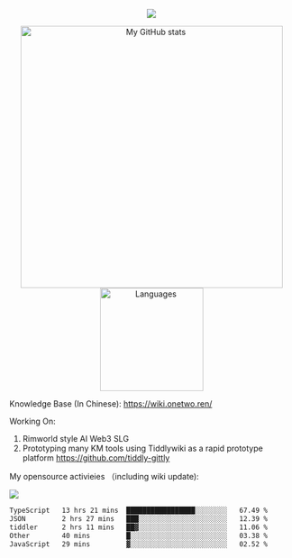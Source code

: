 <a href="https://github.com/linonetwo">
    <p align="center">
        <img src="https://github-profile-trophy.vercel.app/?username=linonetwo&column=7&theme=onedark"/>
    </p>
</a>
<a align="center" href="https://github.com/linonetwo">
  <p align="center">
    <img src="https://github-readme-stats.vercel.app/api?username=linonetwo&show_icons=true&count_private=true" alt="My GitHub stats" width="465"/>
    <img src="https://github-readme-stats.vercel.app/api/top-langs/?username=linonetwo&layout=compact&langs_count=10" alt="Languages" height="183">
  </p>
</a>

Knowledge Base (In Chinese): https://wiki.onetwo.ren/

Working On: 

1. Rimworld style AI Web3 SLG
1. Prototyping many KM tools using Tiddlywiki as a rapid prototype platform https://github.com/tiddly-gittly

My opensource activieies （including wiki update):

![](https://visitor-badge.glitch.me/badge?page_id=linonetwo.linonetwo)

<!--START_SECTION:waka-->

```txt
TypeScript   13 hrs 21 mins  █████████████████░░░░░░░░   67.49 %
JSON         2 hrs 27 mins   ███░░░░░░░░░░░░░░░░░░░░░░   12.39 %
tiddler      2 hrs 11 mins   ██▓░░░░░░░░░░░░░░░░░░░░░░   11.06 %
Other        40 mins         █░░░░░░░░░░░░░░░░░░░░░░░░   03.38 %
JavaScript   29 mins         ▓░░░░░░░░░░░░░░░░░░░░░░░░   02.52 %
```

<!--END_SECTION:waka-->
